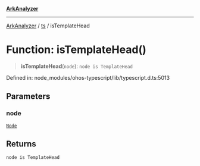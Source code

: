 [**ArkAnalyzer**](../../../../README.md)

***

[ArkAnalyzer](../../../../globals.md) / [ts](../README.md) / isTemplateHead

# Function: isTemplateHead()

> **isTemplateHead**(`node`): `node is TemplateHead`

Defined in: node\_modules/ohos-typescript/lib/typescript.d.ts:5013

## Parameters

### node

[`Node`](../interfaces/Node.md)

## Returns

`node is TemplateHead`
